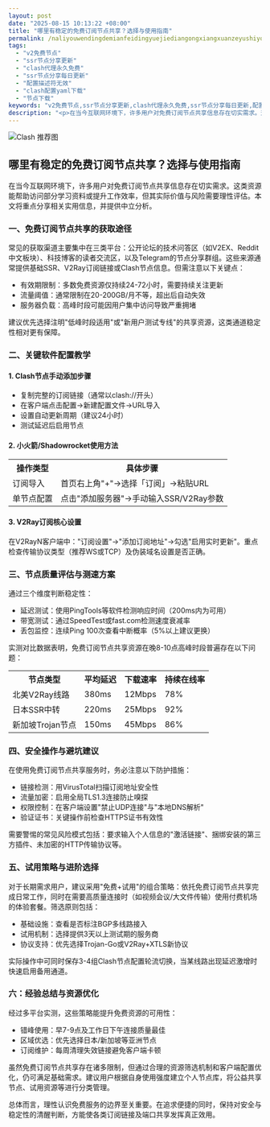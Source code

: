 ```yaml
---
layout: post
date: "2025-08-15 10:13:22 +08:00"
title: "哪里有稳定的免费订阅节点共享？选择与使用指南"
permalink: /naliyouwendingdemianfeidingyuejiediangongxiangxuanzeyushiyongzhinan/
tags:
  - "v2免费节点"
  - "ssr节点分享更新"
  - "clash代理永久免费"
  - "ssr节点分享每日更新"
  - "配置描述符无效"
  - "clash配置yaml下载"
  - "节点下载"
keywords: "v2免费节点,ssr节点分享更新,clash代理永久免费,ssr节点分享每日更新,配置描述符无效,clash配置yaml下载,节点下载"
description: "<p>在当今互联网环境下，许多用户对免费订阅节点共享信息存在切实需求。这类资源能帮助访问部分学习资料或提升工作效率，但其实际价值与风险需要理性评估。本文将重点分享相关实用信息，并提供中立分析。</p>"
---
```


![Clash 推荐图](https://clashjd.github.io/assets/img/付费小火箭机场推荐.png)

## 哪里有稳定的免费订阅节点共享？选择与使用指南

<p>在当今互联网环境下，许多用户对免费订阅节点共享信息存在切实需求。这类资源能帮助访问部分学习资料或提升工作效率，但其实际价值与风险需要理性评估。本文将重点分享相关实用信息，并提供中立分析。</p>
<h3>一、免费订阅节点共享的获取途径</h3>
<p>常见的获取渠道主要集中在三类平台：公开论坛的技术问答区（如V2EX、Reddit中文板块）、科技博客的读者交流区，以及Telegram的节点分享群组。这些来源通常提供基础SSR、V2Ray订阅链接或Clash节点信息。但需注意以下关键点：</p>
<ul>
<li>有效期限制：多数免费资源仅持续24-72小时，需要持续关注更新</li>
<li>流量阈值：通常限制在20-200GB/月不等，超出后自动失效</li>
<li>服务器负载：高峰时段可能因用户集中访问导致严重拥堵</li>
</ul>
<p>建议优先选择注明"低峰时段适用"或"新用户测试专线"的共享资源，这类通道稳定性相对更有保障。</p>
<h3>二、关键软件配置教学</h3>
<h4>1. Clash节点手动添加步骤</h4>
<ul>
<li>复制完整的订阅链接（通常以clash://开头）</li>
<li>在客户端点击配置->新建配置文件->URL导入</li>
<li>设置自动更新周期（建议24小时）</li>
<li>测试延迟后启用节点</li>
</ul>
<h4>2. 小火箭/Shadowrocket使用方法</h4>
<table>
<tr><th>操作类型</th><th>具体步骤</th></tr>
<tr><td>订阅导入</td><td>首页右上角"+"→选择「订阅」→粘贴URL</td></tr>
<tr><td>单节点配置</td><td>点击"添加服务器"→手动输入SSR/V2Ray参数</tbody></table>
<h4>3. V2Ray订阅核心设置</h4>
<p>在V2RayN客户端中："订阅设置"→"添加订阅地址"→勾选"启用实时更新"。重点检查传输协议类型（推荐WS或TCP）及伪装域名设置是否正确。</p>
<h3>三、节点质量评估与测速方案</h3>
<p>通过三个维度判断稳定性：</p>
<ul>
<li>延迟测试：使用PingTools等软件检测响应时间（200ms内为可用）</li>
<li>带宽测试：通过SpeedTest或fast.com检测速度衰减率</li>
<li>丢包监控：连续Ping 100次查看中断概率（5%以上建议更换）</li>
</ul>
<p>实测对比数据表明，免费订阅节点共享资源在晚8-10点高峰时段普遍存在以下问题：</p>
<table>
<tr><th>节点类型</th><th>平均延迟</th><th>下载速率</th><th>持续在线率</th></tr>
<tr><td>北美V2Ray线路</td><td>380ms</td><td>12Mbps</td><td>78%</td></tr>
<tr><td>日本SSR中转</td><td>220ms</td><td>25Mbps</td><td>92%</td></tr>
<tr><td>新加坡Trojan节点</td><td>150ms</td><td>45Mbps</td><td>86%</td></tr>
</table>
<h3>四、安全操作与避坑建议</h3>
<p>在使用免费订阅节点共享服务时，务必注意以下防护措施：</p>
<ul>
<li>链接检测：用VirusTotal扫描订阅地址安全性</li>
<li>流量加密：启用全局TLS1.3连接防止嗅探</li>
<li>权限控制：在客户端设置"禁止UDP连接"与"本地DNS解析"</li>
<li>验证证书：关键操作前检查HTTPS证书有效性</li>
</ul>
<p>需要警惕的常见风险模式包括：要求输入个人信息的"激活链接"、捆绑安装的第三方插件、未加密的HTTP传输协议等。</p>
<h3>五、试用策略与进阶选择</h3>
<p>对于长期需求用户，建议采用"免费+试用"的组合策略：依托免费订阅节点共享完成日常工作，同时在需要高质量连接时（如视频会议/大文件传输）使用付费机场的体验套餐。筛选原则包括：</p>
<ul>
<li>基础设施：查看是否标注BGP多线路接入</li>
<li>试用机制：选择提供3天以上测试期的服务商</li>
<li>协议支持：优先选择Trojan-Go或V2Ray+XTLS新协议</li>
</ul>
<p>实际操作中可同时保存3-4组Clash节点配置轮流切换，当某线路出现延迟激增时快速启用备用通道。</p>
<h3>六：经验总结与资源优化</h3>
<p>经过多平台实测，这些策略能提升免费资源的可用性：</p>
<ul>
<li>错峰使用：早7-9点及工作日下午连接质量最佳</li>
<li>区域优选：优先选择日本/新加坡等亚洲节点</li>
<li>订阅维护：每周清理失效链接避免客户端卡顿</li>
</ul>
<p>虽然免费订阅节点共享存在诸多限制，但通过合理的资源筛选机制和客户端配置优化，仍可满足基础需求。建议用户根据自身使用强度建立个人节点库，将公益共享节点、试用资源等进行分类管理。</p>
<p>总体而言，理性认识免费服务的边界至关重要。在追求便捷的同时，保持对安全与稳定性的清醒判断，方能使各类订阅链接及端口共享发挥真正效用。</p>